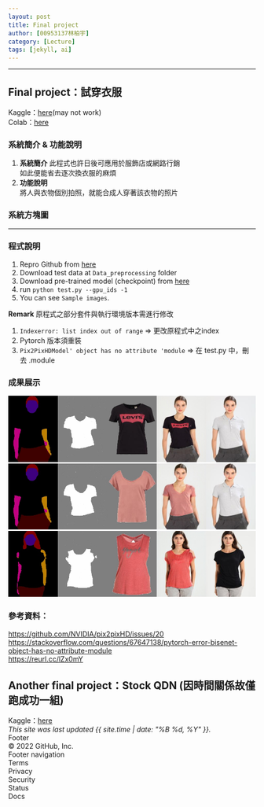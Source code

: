 ```yaml
---
layout: post
title: Final project 
author: [00953137林柏宇]
category: [Lecture]
tags: [jekyll, ai]
---
```

---
## Final project：試穿衣服
Kaggle：[here](https://www.kaggle.com/code/naruto00953137/deepfashion-tryon)(may not work)     
Colab：[here](https://drive.google.com/file/d/1QWFLTzVz2FINAZQxw8SXXeM4c3BMhEAU/view?usp=sharing)
### 系統簡介 & 功能說明
1. **系統簡介**
此程式也許日後可應用於服飾店或網路行銷     
如此便能省去逐次換衣服的麻煩
2. **功能說明**  
將人與衣物個別拍照，就能合成人穿著該衣物的照片
### 系統方塊圖

---
### 程式說明
<!-- <iframe width="835" height="470" src="https://www.youtube.com/embed/DtzN5vtEgOk" 
title="RL-Robocar" frameborder="0" allow="accelerometer; autoplay; clipboard-write; encrypted-media; gyroscope; picture-in-picture" allowfullscreen></iframe>  -->

1. Repro Github from [here](https://github.com/switchablenorms/DeepFashion_Try_On)
2. Download test data at `Data_preprocessing` folder
3. Download pre-trained model (checkpoint) from [here](https://www.kaggle.com/datasets/rkuo2000/acgpn-checkpoints)
4. run `python test.py --gpu_ids -1`
5. You can see `Sample images`.

**Remark**
原程式之部分套件與執行環境版本需進行修改      
1. `Indexerror: list index out of range` => 更改原程式中之index
2. Pytorch 版本須重裝
3. `Pix2PixHDModel' object has no attribute 'module` => 在 test.py 中，刪去 .module

### 成果展示
![](https://github.com/00953137/3BAI-course/blob/gh-pages/TryOn-images/TryOn-1.png)    
![](https://github.com/00953137/3BAI-course/blob/gh-pages/TryOn-images/TryOn-3.png)     
![](https://github.com/00953137/3BAI-course/blob/gh-pages/TryOn-images/TryOn-5.png)     
<!-- https://github.com/rkuo2000/AI-course/blob/gh-pages/images/stock_dqn.png?raw=true -->

### 參考資料：
https://github.com/NVIDIA/pix2pixHD/issues/20   
https://stackoverflow.com/questions/67647138/pytorch-error-bisenet-object-has-no-attribute-module    
https://reurl.cc/lZx0mY

## Another final project：Stock QDN (因時間關係故僅跑成功一組)
Kaggle：[here](https://www.kaggle.com/code/naruto00953137/stock-dqn)   
*This site was last updated {{ site.time | date: "%B %d, %Y" }}.*     
Footer    
© 2022 GitHub, Inc.     
Footer navigation     
Terms     
Privacy    
Security     
Status     
Docs     
